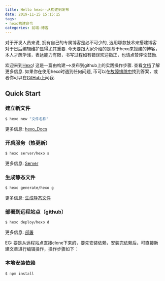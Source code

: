 ```yaml
---
title: Hello hexo--从构建到发布
date: 2019-11-15 15:15:15
tags: 
- hexo构建命令
categories: 前端-博客
---
```

对于开发人员来说, 拥有自己的专属博客是必不可少的, 选用哪款技术来搭建博客对于日后编辑维护显得尤其重要. 今天要跟大家介绍的是基于hexo来搭建的博客，本人才疏学浅，表达能力有限，书写过程如有错误欢迎指正，也请点赞评论鼓励.

欢迎来到[Hexo](https://hexo.io/)! 这是一篇由构建-->发布到github上的实践操作步骤. 查看[文档](https://hexo.io/docs/)了解更多信息. 如果你在使用hexo时遇到任何问题, 币可以在[故障排除中](https://hexo.io/docs/troubleshooting.html)找到答案，或者你可以在[GitHub](https://github.com/git-Where/hexo-bk/issues)上问我.

## Quick Start

### 建立新文件

``` bash
$ hexo new "文件名称"
```

更多信息: [hexo_Docs](https://hexo.io/docs/writing.html)
<!--more-->
### 开启服务（热更新）
``` bash
$ hexo server/hexo s
```

更多信息: [Server](https://hexo.io/docs/server.html)

### 生成静态文件

``` bash
$ hexo generate/hexo g
```

更多信息: [生成静态文件](https://hexo.io/docs/generating.html)

### 部署到远程站点（github）

``` bash
$ hexo deploy/hexo d
```

更多信息: [部署](https://hexo.io/docs/deployment.html)

EG:
要是从远程站点直接clone下来的，要先安装依赖，安装完依赖后，可直接新建文章进行编辑操作，操作步骤如下：

### 本地安装依赖

``` bash
$ npm install
```
